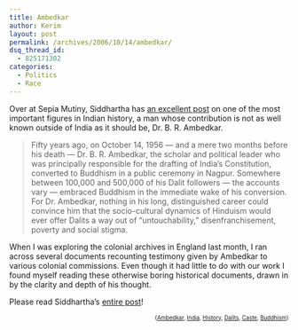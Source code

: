 ```yaml
---
title: Ambedkar
author: Kerim
layout: post
permalink: /archives/2006/10/14/ambedkar/
dsq_thread_id:
  - 825171302
categories:
  - Politics
  - Race
---
```

Over at Sepia Mutiny, Siddhartha has <a href="http://www.sepiamutiny.com/sepia/archives/003868.html" onclick="_gaq.push(['_trackEvent', 'outbound-article', 'http://www.sepiamutiny.com/sepia/archives/003868.html', 'an excellent post']);" >an excellent post</a> on one of the most important figures in Indian history, a man whose contribution is not as well known outside of India as it should be, Dr. B. R. Ambedkar.

> Fifty years ago, on October 14, 1956 — and a mere two months before his death — Dr. B. R. Ambedkar, the scholar and political leader who was principally responsible for the drafting of India’s Constitution, converted to Buddhism in a public ceremony in Nagpur. Somewhere between 100,000 and 500,000 of his Dalit followers — the accounts vary — embraced Buddhism in the immediate wake of his conversion. For Dr. Ambedkar, nothing in his long, distinguished career could convince him that the socio-cultural dynamics of Hinduism would ever offer Dalits a way out of “untouchability,” disenfranchisement, poverty and social stigma. 

When I was exploring the colonial archives in England last month, I ran across several documents recounting testimony given by Ambedkar to various colonial commissions. Even though it had little to do with our work I found myself reading these otherwise boring historical documents, drawn in by the clarity and depth of his thought.

Please read Siddhartha&#8217;s <a href="http://www.sepiamutiny.com/sepia/archives/003868.html" onclick="_gaq.push(['_trackEvent', 'outbound-article', 'http://www.sepiamutiny.com/sepia/archives/003868.html', 'entire post']);" >entire post</a>!  
<!-- technorati tags start -->

<div style="text-align:right;">
  <span style="font-size:x-small;">{<a href="http://www.technorati.com/tag/Ambedkar" onclick="_gaq.push(['_trackEvent', 'outbound-article', 'http://www.technorati.com/tag/Ambedkar', 'Ambedkar']);"  rel="tag">Ambedkar</a>, <a href="http://www.technorati.com/tag/India" onclick="_gaq.push(['_trackEvent', 'outbound-article', 'http://www.technorati.com/tag/India', 'India']);"  rel="tag">India</a>, <a href="http://www.technorati.com/tag/History" onclick="_gaq.push(['_trackEvent', 'outbound-article', 'http://www.technorati.com/tag/History', 'History']);"  rel="tag">History</a>, <a href="http://www.technorati.com/tag/Dalits" onclick="_gaq.push(['_trackEvent', 'outbound-article', 'http://www.technorati.com/tag/Dalits', 'Dalits']);"  rel="tag">Dalits</a>, <a href="http://www.technorati.com/tag/Caste" onclick="_gaq.push(['_trackEvent', 'outbound-article', 'http://www.technorati.com/tag/Caste', 'Caste']);"  rel="tag">Caste</a>, <a href="http://www.technorati.com/tag/Buddhism" onclick="_gaq.push(['_trackEvent', 'outbound-article', 'http://www.technorati.com/tag/Buddhism', 'Buddhism']);"  rel="tag">Buddhism</a>}</span>


<!-- technorati tags end -->


